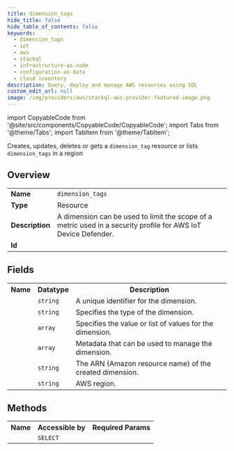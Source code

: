 ```yaml
---
title: dimension_tags
hide_title: false
hide_table_of_contents: false
keywords:
  - dimension_tags
  - iot
  - aws
  - stackql
  - infrastructure-as-code
  - configuration-as-data
  - cloud inventory
description: Query, deploy and manage AWS resources using SQL
custom_edit_url: null
image: /img/providers/aws/stackql-aws-provider-featured-image.png
---
```


import CopyableCode from '@site/src/components/CopyableCode/CopyableCode';
import Tabs from '@theme/Tabs';
import TabItem from '@theme/TabItem';

Creates, updates, deletes or gets a <code>dimension_tag</code> resource or lists <code>dimension_tags</code> in a region

## Overview
<table><tbody>
<tr><td><b>Name</b></td><td><code>dimension_tags</code></td></tr>
<tr><td><b>Type</b></td><td>Resource</td></tr>
<tr><td><b>Description</b></td><td>A dimension can be used to limit the scope of a metric used in a security profile for AWS IoT Device Defender.</td></tr>
<tr><td><b>Id</b></td><td><CopyableCode code="aws.iot.dimension_tags" /></td></tr>
</tbody></table>

## Fields
<table><tbody><tr><th>Name</th><th>Datatype</th><th>Description</th></tr><tr><td><CopyableCode code="name" /></td><td><code>string</code></td><td>A unique identifier for the dimension.</td></tr>
<tr><td><CopyableCode code="type" /></td><td><code>string</code></td><td>Specifies the type of the dimension.</td></tr>
<tr><td><CopyableCode code="string_values" /></td><td><code>array</code></td><td>Specifies the value or list of values for the dimension.</td></tr>
<tr><td><CopyableCode code="tags" /></td><td><code>array</code></td><td>Metadata that can be used to manage the dimension.</td></tr>
<tr><td><CopyableCode code="arn" /></td><td><code>string</code></td><td>The ARN (Amazon resource name) of the created dimension.</td></tr>
<tr><td><CopyableCode code="region" /></td><td><code>string</code></td><td>AWS region.</td></tr>
</tbody></table>

## Methods

<table><tbody>
  <tr>
    <th>Name</th>
    <th>Accessible by</th>
    <th>Required Params</th>
  </tr>
  <tr>
    <td><CopyableCode code="view" /></td>
    <td><code>SELECT</code></td>
    <td><CopyableCode code="region" /></td>
  </tr>
</tbody></table>








